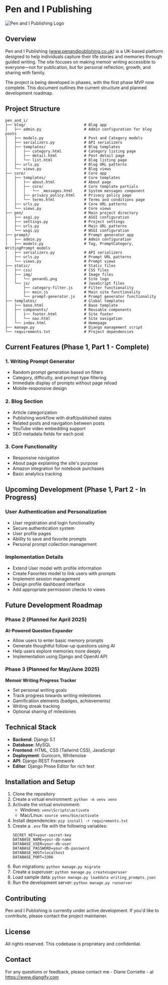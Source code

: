 # Pen and I Publishing

![Pen and I Publishing Logo](https://raw.githubusercontent.com/djangify/pen/main/pen.penandipublishing.png)

## Overview

Pen and I Publishing (www.penandipublishing.co.uk) is a UK-based platform designed to help individuals capture their life stories and memories through guided writing. The site focuses on making memoir writing accessible to everyone—not for publication, but for personal reflection, growth, and sharing with family.

The project is being developed in phases, with the first phase MVP now complete. This document outlines the current structure and planned development roadmap.

## Project Structure

```
pen_and_i/
├── blog/                          # Blog app
│   ├── admin.py                   # Admin configuration for blog posts
│   ├── models.py                  # Post and Category models
│   ├── serializers.py             # API serializers
│   ├── templates/                 # Blog templates
│   │   ├── category.html          # Category listing page
│   │   ├── detail.html            # Post detail page
│   │   └── list.html              # Blog listing page
│   ├── urls.py                    # Blog URL patterns
│   └── views.py                   # Blog views
├── core/                          # Core app
│   ├── templates/                 # Core templates
│   │   ├── about.html             # About page
│   │   ├── core/                  # Core template partials
│   │   │   └── _messages.html     # System messages component
│   │   ├── privacy_policy.html    # Privacy policy page
│   │   └── terms.html             # Terms and conditions page
│   ├── urls.py                    # Core URL patterns
│   └── views.py                   # Core views
├── pen/                           # Main project directory
│   ├── asgi.py                    # ASGI configuration
│   ├── settings.py                # Project settings
│   ├── urls.py                    # Main URL patterns
│   └── wsgi.py                    # WSGI configuration
├── prompt/                        # Prompt generator app
│   ├── admin.py                   # Admin configuration
│   ├── models.py                  # Tag, PromptCategory, WritingPrompt models
│   ├── serializers.py             # API serializers
│   ├── urls.py                    # Prompt URL patterns
│   └── views.py                   # Prompt views
├── static/                        # Static files
│   ├── css/                       # CSS files
│   ├── img/                       # Image files
│   │   └── penandi.png            # Site logo
│   └── js/                        # JavaScript files
│       ├── category-filter.js     # Filter functionality
│       ├── main.js                # Main site functionality
│       └── prompt-generator.js    # Prompt generator functionality
├── templates/                     # Global templates
│   ├── base.html                  # Base template
│   ├── components/                # Reusable components
│   │   ├── footer.html            # Site footer
│   │   └── nav.html               # Site navigation
│   └── index.html                 # Homepage
├── manage.py                      # Django management script
└── requirements.txt               # Project dependencies
```

## Current Features (Phase 1, Part 1 - Complete)

### 1. Writing Prompt Generator
- Random prompt generation based on filters
- Category, difficulty, and prompt type filtering
- Immediate display of prompts without page reload
- Mobile-responsive design

### 2. Blog Section
- Article categorization
- Publishing workflow with draft/published states
- Related posts and navigation between posts
- YouTube video embedding support
- SEO metadata fields for each post

### 3. Core Functionality
- Responsive navigation
- About page explaining the site's purpose
- Amazon integration for notebook purchases
- Basic analytics tracking

## Upcoming Development (Phase 1, Part 2 - In Progress)

### User Authentication and Personalization
- User registration and login functionality
- Secure authentication system
- User profile pages
- Ability to save and favorite prompts
- Personal prompt collection management

### Implementation Details
- Extend User model with profile information
- Create Favorites model to link users with prompts
- Implement session management
- Design profile dashboard interface
- Add appropriate permission checks to views

## Future Development Roadmap

### Phase 2 (Planned for April 2025)
**AI-Powered Question Expander**
- Allow users to enter basic memory prompts
- Generate thoughtful follow-up questions using AI
- Help users explore memories more deeply
- Implementation using Django and OpenAI API

### Phase 3 (Planned for May/June 2025)
**Memoir Writing Progress Tracker**
- Set personal writing goals
- Track progress towards writing milestones
- Gamification elements (badges, achievements)
- Writing streak tracking
- Optional sharing of milestones

## Technical Stack

- **Backend**: Django 5.1
- **Database**: MySQL
- **Frontend**: HTML, CSS (Tailwind CSS), JavaScript
- **Deployment**: Gunicorn, Whitenoise
- **API**: Django REST Framework
- **Editor**: Django Prose Editor for rich text

## Installation and Setup

1. Clone the repository
2. Create a virtual environment: `python -m venv venv`
3. Activate the virtual environment:
   - Windows: `venv\Scripts\activate`
   - Mac/Linux: `source venv/bin/activate`
4. Install dependencies: `pip install -r requirements.txt`
5. Create a `.env` file with the following variables:
   ```
   SECRET_KEY=your-secret-key
   DATABASE_NAME=your-db-name
   DATABASE_USER=your-db-user
   DATABASE_PASSWORD=your-db-password
   DATABASE_HOST=localhost
   DATABASE_PORT=3306
   ```
6. Run migrations: `python manage.py migrate`
7. Create a superuser: `python manage.py createsuperuser`
8. Load sample data: `python manage.py loaddata writing_prompts.json`
9. Run the development server: `python manage.py runserver`

## Contributing

Pen and I Publishing is currently under active development. If you'd like to contribute, please contact the project maintainer.

## License

All rights reserved. This codebase is proprietary and confidential.

## Contact

For any questions or feedback, please contact me - Diane Corriette - at https://www.djangify.com 
